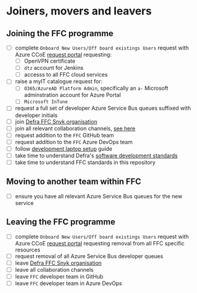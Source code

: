 # Joiners, movers and leavers
## Joining the FFC programme
- [ ] complete `Onboard New Users/Off board existings Users` request with Azure CCoE [request portal](https://defra-azure.atlassian.net/servicedesk/customer/portal/6) requesting:
  - [ ] OpenVPN certificate  
  - [ ] `dtz` account for Jenkins
  - [ ] accesss to all FFC cloud services
- [ ] raise a myIT catalogue request for:
  - [ ] `O365/AzureAD Platform Admin`, specifically an `a-` Microsoft adminstration account for Azure Portal
  - [ ] `Microsoft InTune`
- [ ] request a full set of developer Azure Service Bus queues suffixed with developer initials
- [ ] join [Defra FFC Snyk organisation](https://app.snyk.io/org/defra-ffc)
- [ ] join all relevant collaboration channels, [see here](collaboration.md)
- [ ] request addition to the `FFC` GitHub team
- [ ] request addition to the `FFC` Azure DevOps team
- [ ] follow [development laptop setup](developer-laptop-setup/README.md) guide
- [ ] take time to understand Defra's [software development standards](https://github.com/DEFRA/software-development-standards)
- [ ] take time to understand FFC standards in this repository

## Moving to another team within FFC
- [ ] ensure you have all relevant Azure Service Bus queues for the new service

## Leaving the FFC programme
- [ ] complete `Onboard New Users/Off board existings Users` request with Azure CCoE [request portal](https://defra-azure.atlassian.net/servicedesk/customer/portal/6) requesting removal from all FFC specific resources
- [ ] request removal of all Azure Service Bus developer queues
- [ ] leave [Defra FFC Snyk organisation](https://app.snyk.io/org/defra-ffc)
- [ ] leave all collaboration channels
- [ ] leave `FFC` developer team in GitHub
- [ ] leave `FFC` developer team in Azure DevOps
